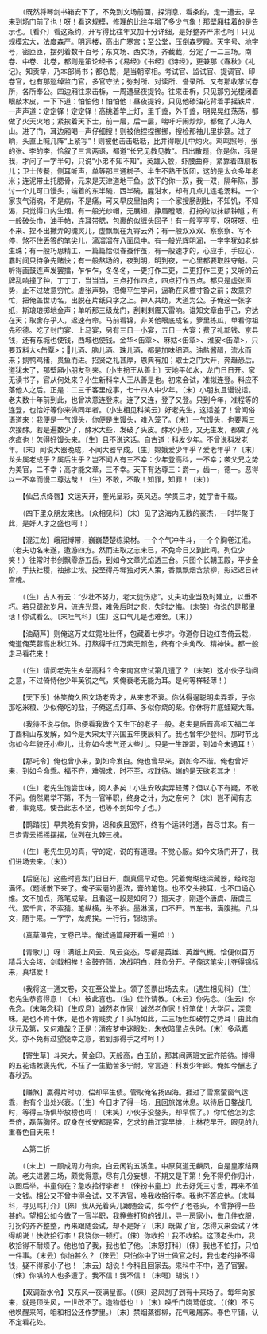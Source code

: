 <!-- { "loadSidebar": true } -->
　　（既然将琴剑书箱安下了，不免到文场前面，探消息，看条约，走一遭去。早来到场门前了也！呀！看这规模，修理的比往年增了多少气象！那壁厢挂着的是告示也。〔看介〕看这条约，开写得比往年又加十分详细，是好整齐严肃也呵！只见规模宏大，法度森严。明远楼，高出广寒宫；至公堂，压倒森罗殿。天字号、地字号，密匝匝，摆列着数千百号；东文场、西文场，齐截截，分定了一二三场。南卷、中卷、北卷，都则是策论经书；《易经》《书经》《诗经》，更兼那《春秋》《礼记》。知贡举，乃本部尚书；都总裁，是当朝宰相。考试官、监试官、提调官、印卷官，也有那巡绰监门官，多官守法；弥封所、对读所、誊录所、又有那收掌试卷所，各所奉公。四边厢往来击柝，一周遭昼夜提铃。往来击柝，只见那穷光棍闭着眼敲木皮，一下下道：怕怕他！怕怕他！昼夜提铃，只见他碜油花背着手摇铁片，一声声道：定定铎！定定铎！高挑着竿上灯，里千盏，外千盏，明晃晃红荡荡，都做了火天火地；紧挨着天下士，前一层，后一层，喘吁吁闹炒炒，都做了人海人山。进了门，耳边厢喝一声仔细搜！则被他捏捏挪挪，搜检那袖儿里排筵。过了晌，头直上喊几阵“上紧写”！则被他击击聒聒，比并得眼儿中灼火。鸡鸣照号，张的张、李的李，恰叙了三言两语，都道“长兄见教见教”。日出散题，你是你，我是我，才问了一字半句，只说“小弟不知不知”。英雄入彀，虾腰曲脊，紧靠着四扇板儿；卫士传餐，侧耳听声，单等那三通梆子。半生不熟干饭团，这的是太仓多年老米；连泥带土托腮骨，元来是天津道地干鱼。放下的你一双，我一双，隔年陈，那讨一个儿可口馒头；端着的东半碗，西半碗，腥泔水，却有几点儿连毛汤料。一个家丧气消魂，不是病，不是痛，可又早皮里抽肉；一个家搜肠刮肚，不知饥，不知渴，只觉得口内生烟。有一般光纱帽，无展翅，挣眉瞪眼，打扮的似抹额钟馗；有一般破头巾，油手帕，连耳带腮，包裹的似缠头回子！有一般亨亨亨、呀呀呀、扭不来、捏不出撇弄的魂灵儿，虚飘飘在九霄云外；有一般双双双、察察察、写不停，煞不住丢答的笔尖儿，滴溜溜在八面风中。有一般光辉明润，一字字犹如老蚌生珠；有一般巧思精工，一篇篇恰似春蚕作茧，有一般速才的，心应手，手应心，霎时间只待争先赌快；有一般熬场的，夜到明，明到夜，一心里都要取胜夺魁。只听得画鼓连声发罢擂，乍乍乍，冬冬冬，一更打作二更，二更打作三更；又听的云牌乱响撞了钟，丁丁丁，当当当，三点打作四点，四点打作五点。都只是虚张声势，止不过故意穷忙。虚张声势，把俺平生学问，逼勒在风檐寸昝之前；故意穷忙，把俺盖世功名，出脱在片纸只字之上。神人共助，大道为公。子俺这一张字纸，斯琅琅掷地金声；单听那三级龙门，刮剌剌震天雷响。谁知文章由乎己，穷达在天；取舍存乎人，迟速有命。马前看锦，非关他眼底成名，箩里拣瓜，单看你祖先积德。吃了封门宴、上马宴，另有三日一小宴，五日一大宴；费了礼部钱、京县钱，还有东城也使钱，西城也使钱。金华<缶覃>、麻姑<缶覃>、淮安<缶覃>，只要双料大<缶覃>；儿酒、脑儿酒、珠儿酒，都是加味细酒。油盐酱醋，流水而来；鹅鸭鸡猪，贯鱼而进。招贤之礼甚厚，恩典有加；取士之门大开，奔趋恐后。道犹未了，那壁厢小朋友到来。〔小生扮王从善上〕天地平如水，龙门日日开。家无读书子，官从何处来？小生新科举人王从善是也。初来会试，准拟连登。料应不落他人之后。正是：二三千客里成事，七十四人中少年。〔末〕小朋友且谩说话。老夫数十年前到此，也曾决意连登来。连了又连，登了又登。只到今年，准程等的连登，也恰好等你来做同年者。〔小生相见科笑云〕好老先生，这话差了！曾闻俗语道来：我便是一气馒头，你便是生馒头，难入笼了。〔末〕一气馒头，也要两三次接酵。若是遍数少了，酵水大些，发破了头皮。酵水小些，又无生发，都做了死疙疸也！怎得好馒头来。〔生〕且不说这话。自古道：科发少年。不曾说科发老年。〔末〕闻说大器晚成，不闻大器早成。〔生〕嫦娥爱少年乎？爱老年乎？〔末〕龙头属老成乎？属后生乎？岂不闻人有三不幸：少年登高科，一不幸；袭父兄之势为美官，二不幸；高才能文章，三不幸。天下有达尊三：爵一，齿一，德一。恶得以一不幸而慢二尊达哉！〔生〕不敢，不敢！知罪，知罪！〔末〕） 

　　【仙吕点绛唇】文运天开，奎光呈彩，英风迈。学贯三才，姓字香千载。 

　　（四下里众朋友来也。〔众相见科〕〔末〕见了这海内无数的豪杰，一时毕聚于此，是好人才之盛也呵！） 

　　【混江龙】峨冠博带，巍巍楚楚栋梁材。一个个气冲牛斗，一个个胸卷江淮。（老夫功名未遂，遨游四方。然而进取之志未已，不免今日又到此间。列位少笑！）往常时书剑飘零游五岳，到如今文章光焰透三台。只图个长朝玉殿，平步金阶，手扶社稷，袖拂尘埃。投至得丹墀独对天人策，香飘飘烟含禁柳，影迟迟日转宫槐。 

　　（〔生〕古人有云：“少壮不努力，老大徒伤悲”。丈夫功业当及时建立，以垂不朽。若只蹉跎岁月，流连光景，难免后时之悲，失时之悔。〔末笑〕你说的是那里话！你试看么。〔末吐气科〕〔生〕这口气儿是也难舍。〔末〕） 

　　【油葫芦】则俺这万丈虹霓吐壮怀，包藏着七步才。你道你日边红杏倚云栽，俺道俺芙蓉高出秋江外。打熬得千红万紫无颜色，终有个头角改、精神快。都一般走马看花来！ 

　　（〔生〕请问老先生乡举高科？今来南宫应试第几遭了？〔末笑〕这小伙子动问之意，不过倚恃他少年英锐之气，笑俺衰老无能为耳。是何等样轻薄！） 

　　【天下乐】休笑俺久困文场老秀才，从来志不衰。你休得逞聪明卖弄乖，子你那吃米粮、少似俺吃的盐，子俺这点灯草、多似你烧的柴。你休将井底蛙窥大海。 

　　（我待不说与你，你便看我做个天生下的老子一般。老夫是后晋高祖天福二年丁酉科山东发解，如今是大宋太平兴国五年庚辰科了。我也曾年少登科。那时节比你如今年貌还小些儿，比你如今志气还大些儿。只是一生蹭蹬，到如今未遇耳！） 

　　【那吒令】俺也曾小来，到如今发白。俺也曾早来，到如今不谐。俺也曾好来，到如今命乖。福不齐，难强求，时不至，权耽待。端的是天欲老其才！ 

　　（〔生〕老先生饱尝世味，阅人多矣！小生安敢卖弄轻薄？但以心下有疑，不敢不问。倘然累举不第，不为一官半职，终身之计，为之奈何？〔末〕岂不闻有志者，事竟成。使吾此志不坚，也等不到如今了也。） 

　　【鹊踏枝】早共晚有安排，迟和疾且宽怀，终有个运转时通，苦尽甘来。有一日步青云摇摇摆摆，位列在九棘三槐。 

　　（〔生〕老先生见的真，守的定，说的有道理。不觉心服。如今文场门开了，我们进场去来。〔末〕） 

　　【后庭花】这些时喜龙门日日开，觑真儒早动色。凭着俺瑚琏深藏器，经纶抱满怀。（题纸散下来了。俺子索磨的墨浓，膏的笔饱。也不交头接耳，也不口诵心维。文不加点，落笔成章。且看这一段是如何？）擅天才，刚道个唐虞、唐虞三代。累千言，不索猜。笔纵横，头不抬。墨淋漓，口不开。五车书，满腹揣。八斗文，随手来。一字字，龙虎挨。一行行，锦绣排。 

　　（真草俱完，文卷已毕。俺试通篇展开看一遍咱！） 

　　【青歌儿】呀！满纸上风云、风云变态，尽都是英雄、英雄气概。恰便似百万精兵大会垓，剑戟相挨！金鼓齐筛，决战明白，胜负分开。子俺这笔尖儿夺得锦标来，真堪爱！ 

　　（我将这一通文卷，交在至公堂上。领了签票出场去来。〔遇生相见科〕〔生〕老先生恭喜得意！〔末〕彼此喜也。〔生〕佳作请教。〔末云〕你先念。〔生云〕你先念。〔末略念科〕〔生叹息〕诚然老作家！诚然老作家！好笔仗！大学问，深意味。是也不肯干休，是也不肯贱卖了！头场如此，二三场但如破竹之势耳！由此而状元及第，又何难哉？正是：清夜梦中迷眼处，朱衣暗里点头时。〔末〕多承嘉奖。亦不免有过望侥幸之意，若到那得手之时呵！） 

　　【寄生草】斗来大，黄金印。天般高，白玉阶，那其间两班文武齐陪待。博得的五花诰敕褒先代，不枉了一生勤苦多宁耐。常言道：科发少年郎。俺如今酬志了春秋迈。 

　　【赚煞】赢得片时功，偿却平生债。管取俺名扬四海。捱过了雪案萤窗气运乖，也有个出处兴衰。（〔生〕今日才了得一场，且回旅馆休息。以待后日鏊战几时，等得三场俱毕放榜也呵！〔末笑〕小伙子没鏊头，却早慌了。）你忙他怎的念吾侪，磊落胸怀。叹身在长安都是客，乞求的曲江宴早排，上林花早开。眼见的九重春色自天来！ 

　　△第二折 

　　（〔末上〕一顾成周力有余，白云闲钓五溪鱼。中原莫道无麟凤，自是皇家结网疏。老夫进罢三场，颇觉得意，尽有几分妄想，不期又是下第！免不得仍作归计，以图后举。书童何在？急收拾行李者！〔倈扮书童上〕此去好凭三寸舌，再来不值一文钱。相公又不曾中得会试，又不选官，唤我收拾行李。我也不答应他。〔末叫科，寻见骂打介〕〔倈〕我从光着头儿跟随会试，如今作了老苍头，不曾挣得一些甚的。望相公如今做了一官半职，我挣些打狗的钱儿，寻一房家小，做几件衣服，打扮的齐齐整整，再来跟随会试，却不是好？〔末〕既做了官，怎得又来会试？休得胡说！快收拾行李！我饶你一顿打。〔倈〕你收拾！我不收拾。这顶老头巾，我收拾得不耐烦了。他也怕了我，我也怕了他。〔末怒打科〕〔倈〕我也不怕打，只怕一件事。〔末云〕你怕甚么？〔倈云〕只怕你中了进士做官之时，我也老的挣不得钱，娶不得家小了也！〔末云〕胡说！今科且回家去。来科中不中，选了官罢。〔倈〕你哄的人也多遭了。我不信！我不信！〔末喝〕胡说！） 

　　【双调新水令】又东风一夜满皇都。（〔倈〕这风刮了到有十来场了。每年向家来，就是顶头风，一世改不了。造物低也！）〔末〕唤千门晓莺低度。（〔倈〕不亏他唤醒来呵，咱和相公还作梦里。）〔末〕禁烟蒸御柳，花气暖屠苏。春色平铺，认不定看花处。 

